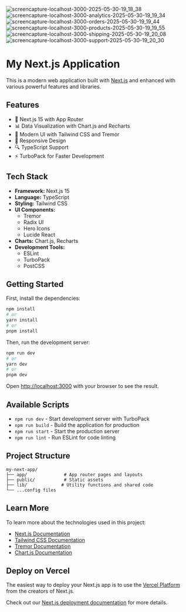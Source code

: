 ![screencapture-localhost-3000-2025-05-30-19_18_38](https://github.com/user-attachments/assets/8af33fbf-7434-42d9-97f4-23e51c599379)
![screencapture-localhost-3000-analytics-2025-05-30-19_19_34](https://github.com/user-attachments/assets/14187209-6d80-4d98-af78-f3bb21e374c1)
![screencapture-localhost-3000-orders-2025-05-30-19_19_44](https://github.com/user-attachments/assets/28b60fa2-29b9-4838-b8e3-98342c07b7fa)
![screencapture-localhost-3000-products-2025-05-30-19_19_55](https://github.com/user-attachments/assets/68eb3d7d-9f48-4c3a-9bc7-09348bedc946)
![screencapture-localhost-3000-shipping-2025-05-30-19_20_08](https://github.com/user-attachments/assets/6cd6cf4c-ddfd-4c54-915e-a35b302b51af)
![screencapture-localhost-3000-support-2025-05-30-19_20_30](https://github.com/user-attachments/assets/e9cab8ce-ab31-4ba3-9628-28c1adf886ff)
# My Next.js Application

This is a modern web application built with [Next.js](https://nextjs.org) and enhanced with various powerful features and libraries.

## Features

- 🚀 Next.js 15 with App Router
- 📊 Data Visualization with Chart.js and Recharts
- 🎨 Modern UI with Tailwind CSS and Tremor
- 📱 Responsive Design
- 🔍 TypeScript Support
- ⚡ TurboPack for Faster Development

## Tech Stack

- **Framework:** Next.js 15
- **Language:** TypeScript
- **Styling:** Tailwind CSS
- **UI Components:** 
  - Tremor
  - Radix UI
  - Hero Icons
  - Lucide React
- **Charts:** Chart.js, Recharts
- **Development Tools:**
  - ESLint
  - TurboPack
  - PostCSS

## Getting Started

First, install the dependencies:

```bash
npm install
# or
yarn install
# or
pnpm install
```

Then, run the development server:

```bash
npm run dev
# or
yarn dev
# or
pnpm dev
```

Open [http://localhost:3000](http://localhost:3000) with your browser to see the result.

## Available Scripts

- `npm run dev` - Start development server with TurboPack
- `npm run build` - Build the application for production
- `npm run start` - Start the production server
- `npm run lint` - Run ESLint for code linting

## Project Structure

```
my-next-app/
├── app/              # App router pages and layouts
├── public/           # Static assets
├── lib/             # Utility functions and shared code
└── ...config files
```

## Learn More

To learn more about the technologies used in this project:

- [Next.js Documentation](https://nextjs.org/docs)
- [Tailwind CSS Documentation](https://tailwindcss.com/docs)
- [Tremor Documentation](https://www.tremor.so/docs)
- [Chart.js Documentation](https://www.chartjs.org/docs)

## Deploy on Vercel

The easiest way to deploy your Next.js app is to use the [Vercel Platform](https://vercel.com/new?utm_medium=default-template&filter=next.js&utm_source=create-next-app&utm_campaign=create-next-app-readme) from the creators of Next.js.

Check out our [Next.js deployment documentation](https://nextjs.org/docs/app/building-your-application/deploying) for more details.
